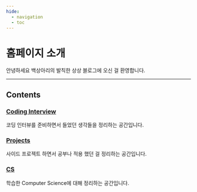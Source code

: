 ```yaml
---
hide:
  - navigation
  - toc
---
```

# 홈페이지 소개

안녕하세요 백상아리의 발칙한 상상 블로그에 오신 걸 환영합니다. 

---

## Contents

### [Coding Interview](/fromitive-blog/coding-interview)

코딩 인터뷰를 준비하면서 들었던 생각들을 정리하는 공간입니다.

### [Projects](/fromitive-blog/project)

사이드 프로젝트 하면서 공부나 적용 했던 걸 정리하는 공간입니다.

### [CS](/fromitive-blog/cs)

학습한 Computer Science에 대해 정리하는 공간입니다.
